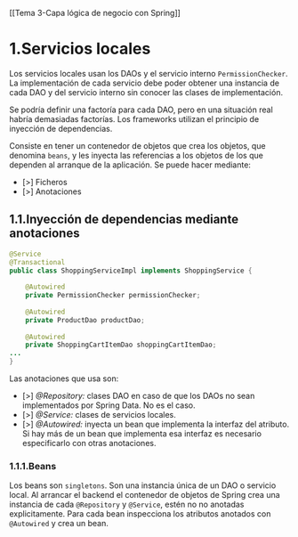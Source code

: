 [[Tema 3-Capa lógica de negocio con Spring]]

# 1.Servicios locales
Los servicios locales usan los DAOs y el servicio interno `PermissionChecker`. La implementación de cada servicio debe poder obtener una instancia de cada DAO y del servicio interno sin conocer las clases de implementación.

Se podría definir una factoría para cada DAO, pero en una situación real habría demasiadas factorías. Los frameworks utilizan el principio de inyección de dependencias.

Consiste en tener un contenedor de objetos que crea los objetos, que denomina `beans`, y les inyecta las referencias a los objetos de los que dependen al arranque de la aplicación. Se puede hacer mediante:
+ [>] Ficheros
+ [>] Anotaciones

## 1.1.Inyección de dependencias mediante anotaciones
```java
@Service  
@Transactional  
public class ShoppingServiceImpl implements ShoppingService {  
      
    @Autowired  
    private PermissionChecker permissionChecker;  
      
    @Autowired  
    private ProductDao productDao;  
      
    @Autowired  
    private ShoppingCartItemDao shoppingCartItemDao;
...
}
```

Las anotaciones que usa son:
+ [>] *@Repository:* clases DAO en caso de que los DAOs no sean implementados por Spring Data. No es el caso.
+ [>]  *@Service:* clases de servicios locales.
+ [>] *@Autowired:*  inyecta un bean que implementa la interfaz del atributo. Si hay más de un bean que implementa esa interfaz es necesario especificarlo con otras anotaciones.

### 1.1.1.Beans
Los beans son `singletons`. Son una instancia única de un DAO o servicio local. Al arrancar el backend el contenedor de objetos de Spring crea una instancia de cada `@Repository` y `@Service`, estén no no anotadas explicitamente. Para cada bean inspecciona los atributos anotados con `@Autowired` y crea un bean.
